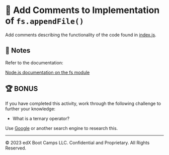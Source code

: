 # 📐 Add Comments to Implementation of `fs.appendFile()`

Add comments describing the functionality of the code found in [index.js](./starter/index.js).

## 📝 Notes

Refer to the documentation: 

[Node.js documentation on the fs module](https://nodejs.org/api/fs.html#fs_fs_appendfile_path_data_options_callback)

## 🏆 BONUS

If you have completed this activity, work through the following challenge to further your knowledge:

* What is a ternary operator?

Use [Google](https://www.google.com) or another search engine to research this.

---

© 2023 edX Boot Camps LLC. Confidential and Proprietary. All Rights Reserved.

